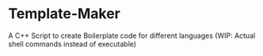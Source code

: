 # Template-Maker
A C++ Script to create Boilerplate code for different languages (WIP: Actual shell commands instead of executable)
